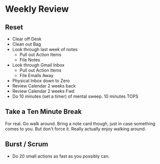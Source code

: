 # Weekly Review

## Reset

* Clear off Desk
* Clean out Bag
* Look through last week of notes
	* Pull out Action Items
	* File Notes
* Look through Gmail Inbox
	* Pull out Action Items
	* File Emails Away
* Physical Inbox down to Zero
* Review Calendar 2 weeks back
* Review Calendar 2 weeks Fwd
* Do 10 minutes (set a timer) of mental sweep. 10 minutes TOPS

## Take a Ten Minute Break

For real. Go walk around. Bring a note card though, just in case something comes to you. But don't force it. Really actually enjoy walking around.

## Burst / Scrum

* Do 20 small actions as fast as you possibly can.
